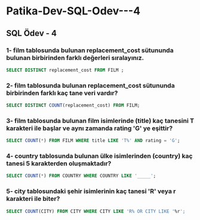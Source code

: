 # Patika-Dev-SQL-Odev---4
## SQL Ödev - 4

### 1- film tablosunda bulunan replacement_cost sütununda bulunan birbirinden farklı değerleri sıralayınız.
````sql
SELECT DISTINCT replacement_cost FROM FILM ;
````
### 2- film tablosunda bulunan replacement_cost sütununda birbirinden farklı kaç tane veri vardır?
````sql
SELECT DISTINCT COUNT(replacement_cost) FROM FILM;
````
### 3- film tablosunda bulunan film isimlerinde (title) kaç tanesini T karakteri ile başlar ve aynı zamanda rating 'G' ye eşittir?
````sql
SELECT COUNT(*) FROM FILM WHERE title LIKE 'T%' AND rating = 'G';
````
### 4- country tablosunda bulunan ülke isimlerinden (country) kaç tanesi 5 karakterden oluşmaktadır?
````sql
SELECT COUNT(*) FROM COUNTRY WHERE COUNTRY LIKE '_____';
````
### 5- city tablosundaki şehir isimlerinin kaç tanesi 'R' veya r karakteri ile biter?
````sql
SELECT COUNT(CITY) FROM CITY WHERE CITY LIKE 'R% OR CITY LIKE '%r';
````
